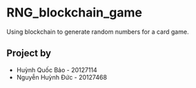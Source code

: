 # RNG_blockchain_game
Using blockchain to generate random numbers for a card game.
## Project by 
- Huỳnh Quốc Bảo \- 20127114
- Nguyễn Huỳnh Đức \- 20127468
 
